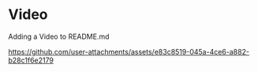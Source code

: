 # Video
Adding a Video to README.md


https://github.com/user-attachments/assets/e83c8519-045a-4ce6-a882-b28c1f6e2179

